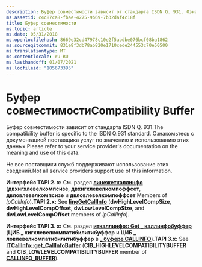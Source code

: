 ```yaml
---
description: Буфер совместимости зависит от стандарта ISDN Q. 931. Ознакомьтесь с документацией поставщиков услуг по значению и использованию этих данных.
ms.assetid: c4c87ca8-fbae-4275-9b69-7b32daf4c18f
title: Буфер совместимости
ms.topic: article
ms.date: 05/31/2018
ms.openlocfilehash: 8669e32cd47978c10e2f5abdbe076bcf08ba1862
ms.sourcegitcommit: 831e8f3db78ab820e1710cede244553c70e50500
ms.translationtype: MT
ms.contentlocale: ru-RU
ms.lasthandoff: 01/07/2021
ms.locfileid: "105673395"
---
```

# <a name="compatibility-buffer"></a><span data-ttu-id="9c7fd-104">Буфер совместимости</span><span class="sxs-lookup"><span data-stu-id="9c7fd-104">Compatibility Buffer</span></span>

<span data-ttu-id="9c7fd-105">Буфер совместимости зависит от стандарта ISDN Q. 931.</span><span class="sxs-lookup"><span data-stu-id="9c7fd-105">The compatibility buffer is specific to the ISDN Q.931 standard.</span></span> <span data-ttu-id="9c7fd-106">Ознакомьтесь с документацией поставщика услуг по значению и использованию этих данных.</span><span class="sxs-lookup"><span data-stu-id="9c7fd-106">Please refer to your service provider's documentation on the meaning and use of this data.</span></span>

<span data-ttu-id="9c7fd-107">Не все поставщики служб поддерживают использование этих сведений.</span><span class="sxs-lookup"><span data-stu-id="9c7fd-107">Not all service providers support use of this information.</span></span>

<span data-ttu-id="9c7fd-108">**Интерфейс TAPI 2. x:** См. раздел [**линежеткаллинфо**](/windows/win32/api/tapi/nf-tapi-linegetcallinfo) (**двхигхлевелкомпсизе**, **двхигхлевелкомпоффсет**, **двловлевелкомпсизе** и **двловлевелкомпоффсет** Members of *lpCallInfo*).</span><span class="sxs-lookup"><span data-stu-id="9c7fd-108">**TAPI 2.x:** See [**lineGetCallInfo**](/windows/win32/api/tapi/nf-tapi-linegetcallinfo) (**dwHighLevelCompSize**, **dwHighLevelCompOffset**, **dwLowLevelCompSize**, and **dwLowLevelCompOffset** members of *lpCallInfo*).</span></span>

<span data-ttu-id="9c7fd-109">**Интерфейс TAPI 3. x:** См. раздел [**иткаллинфо:: Get \_ каллинфобуффер**](/windows/desktop/api/tapi3if/nf-tapi3if-itcallinfo-get_callinfobuffer) (**ЦИБ \_ хигхлевелкомпатибилитибуффер** и **ЦИБ \_ ловлевелкомпатибилитибуффер** в [**\_ буфере CALLINFO**](/windows/desktop/api/Tapi3if/ne-tapi3if-callinfo_buffer)).</span><span class="sxs-lookup"><span data-stu-id="9c7fd-109">**TAPI 3.x:** See [**ITCallInfo::get\_CallInfoBuffer**](/windows/desktop/api/tapi3if/nf-tapi3if-itcallinfo-get_callinfobuffer) (**CIB\_HIGHLEVELCOMPATIBILITYBUFFER** and **CIB\_LOWLEVELCOMPATIBILITYBUFFER** member of [**CALLINFO\_BUFFER**](/windows/desktop/api/Tapi3if/ne-tapi3if-callinfo_buffer)).</span></span>

 

 

